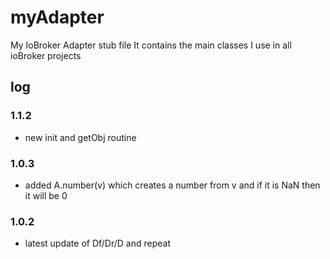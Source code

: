 # myAdapter

My IoBroker Adapter stub file
It contains the main classes I use in all ioBroker projects

## log

### 1.1.2

* new init and getObj routine

### 1.0.3

* added A.number(v) which creates a number from v and if it is NaN then it will be 0

### 1.0.2

* latest update of Df/Dr/D and repeat